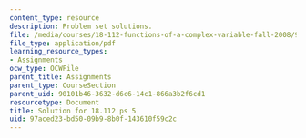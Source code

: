 ```yaml
---
content_type: resource
description: Problem set solutions.
file: /media/courses/18-112-functions-of-a-complex-variable-fall-2008/97aced23bd5009b98b0f143610f59c2c_ps5.pdf
file_type: application/pdf
learning_resource_types:
- Assignments
ocw_type: OCWFile
parent_title: Assignments
parent_type: CourseSection
parent_uid: 90101b46-3632-d6c6-14c1-866a3b2f6cd1
resourcetype: Document
title: Solution for 18.112 ps 5
uid: 97aced23-bd50-09b9-8b0f-143610f59c2c
---
```


